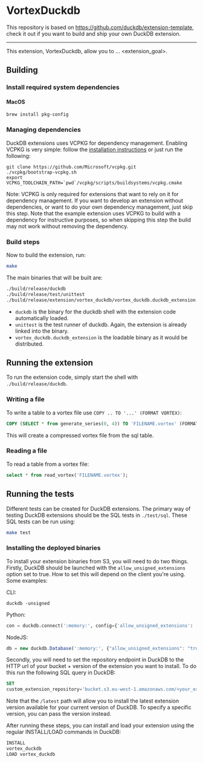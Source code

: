 # VortexDuckdb

This repository is based on https://github.com/duckdb/extension-template, check it out if you want to build and ship
your own DuckDB extension.

---

This extension, VortexDuckdb, allow you to ... <extension_goal>.

## Building

### Install required system dependencies

#### MacOS

```shell
brew install pkg-config
```

### Managing dependencies

DuckDB extensions uses VCPKG for dependency management. Enabling VCPKG is very simple: follow
the [installation instructions](https://vcpkg.io/en/getting-started) or just run the following:

```shell
git clone https://github.com/Microsoft/vcpkg.git
./vcpkg/bootstrap-vcpkg.sh
export VCPKG_TOOLCHAIN_PATH=`pwd`/vcpkg/scripts/buildsystems/vcpkg.cmake
```

Note: VCPKG is only required for extensions that want to rely on it for dependency management. If you want to develop an
extension without dependencies, or want to do your own dependency management, just skip this step. Note that the example
extension uses VCPKG to build with a dependency for instructive purposes, so when skipping this step the build may not
work without removing the dependency.

### Build steps

Now to build the extension, run:

```sh
make
```

The main binaries that will be built are:

```sh
./build/release/duckdb
./build/release/test/unittest
./build/release/extension/vortex_duckdb/vortex_duckdb.duckdb_extension
```

- `duckdb` is the binary for the duckdb shell with the extension code automatically loaded.
- `unittest` is the test runner of duckdb. Again, the extension is already linked into the binary.
- `vortex_duckdb.duckdb_extension` is the loadable binary as it would be distributed.

## Running the extension

To run the extension code, simply start the shell with `./build/release/duckdb`.

### Writing a file

To write a table to a vortex file use `COPY .. TO '...' (FORMAT VORTEX)`:
```sql
COPY (SELECT * from generate_series(0, 4)) TO 'FILENAME.vortex' (FORMAT VORTEX);
```
This will create a compressed vortex file from the sql table.

### Reading a file

To read a table from a vortex file:
```sql
select * from read_vortex('FILENAME.vortex');
```

## Running the tests

Different tests can be created for DuckDB extensions. The primary way of testing DuckDB extensions should be the SQL
tests in `./test/sql`. These SQL tests can be run using:

```sh
make test
```

### Installing the deployed binaries

To install your extension binaries from S3, you will need to do two things. Firstly, DuckDB should be launched with the
`allow_unsigned_extensions` option set to true. How to set this will depend on the client you're using. Some examples:

CLI:

```shell
duckdb -unsigned
```

Python:

```python
con = duckdb.connect(':memory:', config={'allow_unsigned_extensions': 'true'})
```

NodeJS:

```js
db = new duckdb.Database(':memory:', {"allow_unsigned_extensions": "true"});
```

Secondly, you will need to set the repository endpoint in DuckDB to the HTTP url of your bucket + version of the
extension
you want to install. To do this run the following SQL query in DuckDB:

```sql
SET
custom_extension_repository='bucket.s3.eu-west-1.amazonaws.com/<your_extension_name>/latest';
```

Note that the `/latest` path will allow you to install the latest extension version available for your current version
of
DuckDB. To specify a specific version, you can pass the version instead.

After running these steps, you can install and load your extension using the regular INSTALL/LOAD commands in DuckDB:

```sql
INSTALL
vortex_duckdb
LOAD vortex_duckdb
```
